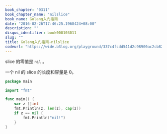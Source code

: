 ```yaml
---
book_chapter: "0311"
book_chapter_name: "nilslice"
book_name: Golang入门指南
date: "2016-02-26T17:46:25.1968424+08:00"
description: ""
disqus_identifier: book000103011
slug: ""
title: Golang入门指南-nilslice
codeurl: "https://wide.b3log.org/playground/337c4fcdd541d2c98900ac2cb8200c57.go"
---
```


slice 的零值是 `nil` 。

一个 nil 的 slice 的长度和容量是 0。

```go
package main

import "fmt"

func main() {
	var z []int
	fmt.Println(z, len(z), cap(z))
	if z == nil {
		fmt.Println("nil!")
	}
}

```

